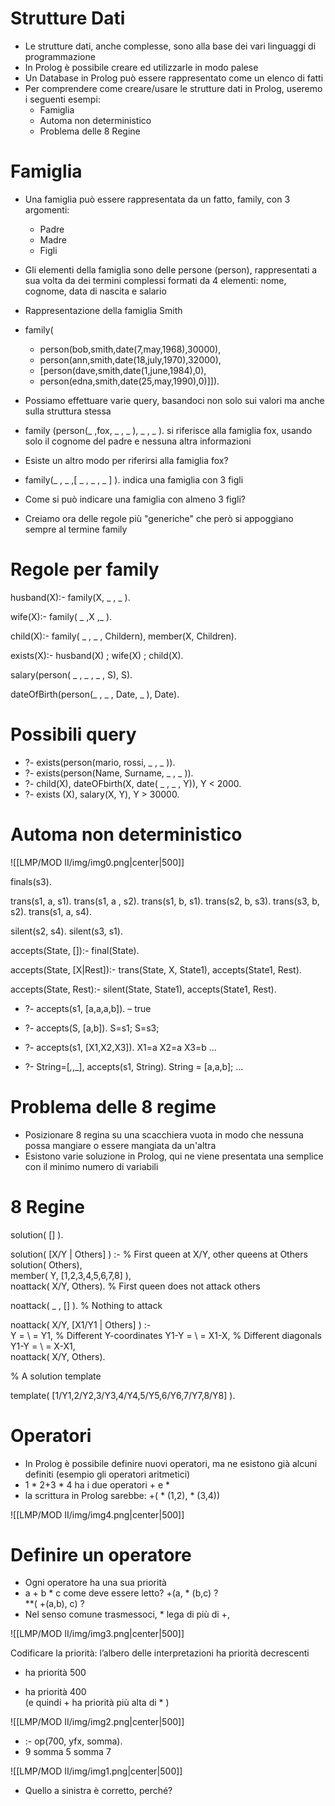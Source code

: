 # Strutture Dati

- Le strutture dati, anche complesse, sono alla base dei vari linguaggi di programmazione 
- In Prolog è possibile creare ed utilizzarle in modo palese
- Un Database in Prolog può essere rappresentato come un elenco di fatti
- Per comprendere come creare/usare le strutture dati in Prolog, useremo i seguenti esempi:
	- Famiglia
	- Automa non deterministico
	- Problema delle 8 Regine

# Famiglia

- Una famiglia può essere rappresentata da un fatto, family, con 3 argomenti:
	- Padre
	- Madre
	- Figli

- Gli elementi della famiglia sono delle persone (person), rappresentati a sua volta da dei termini complessi formati da 4 elementi: nome, cognome, data di nascita e salario
- Rappresentazione della famiglia Smith
- family(
	- person(bob,smith,date(7,may,1968),30000),
	- person(ann,smith,date(18,july,1970),32000),
	- [person(dave,smith,date(1,june,1984),0),
	- person(edna,smith,date(25,may,1990),0)]]).

- Possiamo effettuare varie query, basandoci non solo sui valori ma anche sulla struttura stessa
- family (person(_ ,fox, _ , _ ), _ , _ ). si riferisce alla famiglia fox, usando solo il cognome del padre e nessuna altra informazioni
- Esiste un altro modo per riferirsi alla famiglia fox?
- family(_ , _ ,[ _ , _ , _ ] ). indica una famiglia con 3 figli
- Come si può indicare una famiglia con almeno 3 figli?
- Creiamo ora delle regole più "generiche" che però si appoggiano sempre al termine family

# Regole per family

husband(X):-
	family(X, _ , _ ).

wife(X):-
	family( _ ,X ,_ ).

child(X):-
	family( _ , _ , Childern),
	member(X, Children).

exists(X):-
	husband(X)
	;
	wife(X)
	;
	child(X).

salary(person( _ , _ , _ , S), S).

dateOfBirth(person(_ , _ , Date, _ ), Date).

# Possibili query

- ?- exists(person(mario, rossi, _ , _ )).
- ?- exists(person(Name, Surname, _ , _ )).
- ?- child(X),
	dateOFbirth(X, date( _ , _ , Y)),
	Y < 2000.
- ?- exists (X),
	salary(X, Y),
	Y > 30000.

# Automa non deterministico

![[LMP/MOD II/img/img0.png|center|500]]

finals(s3).

trans(s1, a, s1).
trans(s1, a , s2).
trans(s1, b, s1).
trans(s2, b, s3).
trans(s3, b, s2).
trans(s1, a, s4).

silent(s2, s4).
silent(s3, s1).

accepts(State, []):- 
	final(State).

accepts(State, [X|Rest]):- 
	trans(State, X, State1), 
	accepts(State1, Rest).

accepts(State, Rest):- 
	silent(State, State1), 
	accepts(State1, Rest).

 - ?- accepts(s1, [a,a,a,b]).
	– true

- ?- accepts(S, [a,b]).
	S=s1;
	S=s3;  

- ?- accepts(s1, [X1,X2,X3]).
	X1=a X2=a X3=b
	...  

- ?- String=[_,_,_], accepts(s1, String).
	String = [a,a,b];
	...

# Problema delle 8 regime

- Posizionare 8 regina su una scacchiera vuota in modo che nessuna possa mangiare o essere mangiata da un'altra
- Esistono  varie soluzione in Prolog, qui ne viene presentata una semplice con il minimo numero di variabili

# 8 Regine

solution( [] ).

solution( [X/Y | Others] ) :-        % First queen at X/Y, other queens at Others
solution( Others),  
member( Y, [1,2,3,4,5,6,7,8] ),  
noattack( X/Y, Others).               % First queen does not attack others

noattack( _ , [] ).                              % Nothing to attack

noattack( X/Y, [X1/Y1 | Others] ) :-  
Y = \ = Y1,                                             % Different Y-coordinates 
Y1-Y = \ = X1-X,                                 % Different diagonals 
Y1-Y = \ = X-X1,  
noattack( X/Y, Others).

% A solution template

template( [1/Y1,2/Y2,3/Y3,4/Y4,5/Y5,6/Y6,7/Y7,8/Y8] ).

# Operatori

- In Prolog è possibile definire nuovi operatori, ma ne esistono già alcuni definiti (esempio gli operatori aritmetici)
- 1 * 2+3 * 4 ha i due operatori + e *
- la scrittura in Prolog sarebbe:
	+( * (1,2),  * (3,4))

![[LMP/MOD II/img/img4.png|center|500]]

# Definire un operatore

- Ogni operatore ha una sua priorità
- a + b * c come deve essere letto? 
	+(a, * (b,c) ?  
	**( +(a,b), c) ?
- Nel senso comune trasmessoci, * lega di più di +,

![[LMP/MOD II/img/img3.png|center|500]]

Codificare la priorità: l’albero delle interpretazioni ha priorità decrescenti
+ ha priorità 500  
* ha priorità 400  
(e quindi + ha priorità più alta di * )

![[LMP/MOD II/img/img2.png|center|500]]

- :- op(700, yfx, somma).
- 9 somma 5 somma 7

![[LMP/MOD II/img/img1.png|center|500]]

- Quello a sinistra è corretto, perché?
